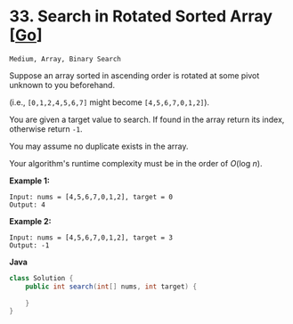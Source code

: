 # 33. Search in Rotated Sorted Array [[Go](https://github.com/Apollo4634/LeetCode/blob/master/src/array/solution/SearchInRotatedSortedArray_33.java)]

```Medium, Array, Binary Search```

Suppose an array sorted in ascending order is rotated at some pivot unknown to you beforehand.

(i.e., `[0,1,2,4,5,6,7]` might become `[4,5,6,7,0,1,2]`).

You are given a target value to search. If found in the array return its index, otherwise return `-1`.

You may assume no duplicate exists in the array.

Your algorithm's runtime complexity must be in the order of *O*(log *n*).

**Example 1:**

```
Input: nums = [4,5,6,7,0,1,2], target = 0
Output: 4
```

**Example 2:**

```
Input: nums = [4,5,6,7,0,1,2], target = 3
Output: -1
```

**Java**

```java
class Solution {
    public int search(int[] nums, int target) {
        
    }
}
```
